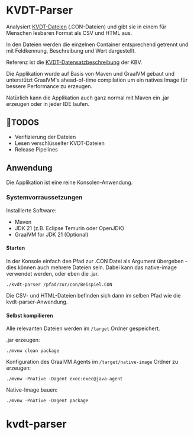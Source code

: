 # KVDT-Parser

Analysiert [KVDT-Dateien](https://de.wikipedia.org/wiki/KVDT) (.CON-Dateien) und gibt sie in einem für Menschen lesbaren Format als CSV und HTML aus.

In den Dateien werden die einzelnen Container entsprechend getrennt und mit Feldkennung, Beschreibung und Wert dargestellt.

Referenz ist die [KVDT-Datensatzbeschreibung](https://update.kbv.de/ita-update/Abrechnung/KBV_ITA_VGEX_Datensatzbeschreibung_KVDT.pdf) der KBV.

Die Applikation wurde auf Basis von Maven und GraalVM gebaut und unterstützt GraalVM's ahead-of-time compilation um ein natives Image für bessere Performance zu erzeugen.

Natürlich kann die Applikation auch ganz normal mit Maven ein .jar erzeugen oder in jeder IDE laufen.

## 🚧TODOS

- Verifizierung der Dateien
- Lesen verschlüsselter KVDT-Dateien
- Release Pipelines

## Anwendung

Die Applikation ist eine reine Konsolen-Anwendung.

### Systemvorraussetzungen

Installierte Software:
- Maven
- JDK 21 (z.B. Eclipse Temurin oder OpenJDK)
- GraalVM for JDK 21 (Optional)

#### Starten

In der Konsole einfach den Pfad zur .CON Datei als Argument übergeben - dies können auch mehrere Dateien sein. Dabei kann das native-image verwendet werden, oder eben die .jar.

```./kvdt-parser /pfad/zur/con/Beispiel.CON```

Die CSV- und HTML-Dateien befinden sich dann im selben Pfad wie die kvdt-parser-Anwendung.

#### Selbst kompilieren

Alle relevanten Dateien werden im ``/target`` Ordner gespeichert.

.jar erzeugen:

```./mvnw clean package``` 

Konfiguration des GraalVM Agents im ```/target/native-image``` Ordner zu erzeugen:

```./mvnw -Pnative -Dagent exec:exec@java-agent``` 

Native-Image bauen:

```./mvnw -Pnative -Dagent package```


# kvdt-parser
